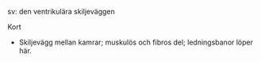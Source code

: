 sv: den ventrikulära skiljeväggen

Kort
- Skiljevägg mellan kamrar; muskulös och fibros del; ledningsbanor löper här.

